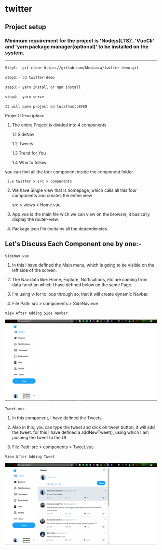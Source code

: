 # twitter

## Project setup

### Minimum requirement for the project is 'Nodejs(LTS)', 'VueCli' and 'yarn package manager(optional)' to be installed on the system.

------------------------------------

```
Step1:- git clone https://github.com/khudania/twitter-demo.git

step2:- cd twitter-demo

step3:- yarn install or npm install

step4:- yarn serve

It will open project on localhost:8080
```

Project Description:

1. The entire Project is divided into 4 components

    1.1 SideNav
    
    1.2 Tweets

    1.3 Trend for You

    1.4 Who to follow

you can find all the four component inside the component folder.

     i.e twitter > src > components

2. We have Single view that is homepage, which calls all this four components and creates the entire view

    src > views > Home.vue

3. App.vue is the main file wich we can view on the browser, it basically display the router-view.

4. Package.json file contains all the dependencies.


## Let's Discuss Each Component one by one:-

``
SideNav.vue
``
1. In this I have defined the Main menu, which is going to be visible on the left side of the screen. 

2. The Nav data like: Home, Explore, Notfications, etc are coming from data function which I have defined below on the same Page.

3. I'm using v-for to loop through so, that it will create dynamic Navbar.

4. File Path: src > components > SideNav.vue

``
View After Adding Side Navbar
``

<img src="./sidenav.png" width="960px" background-color="black">

``
Tweet.vue
``
1. In this component, I have defined the Tweets

2. Also in this, you can type the tweet and click on tweet button, it will add the tweet. for this I have defined a addNewTweet(), using which I am pushing the tweet to the UI.

3. File Path: src > components > Tweet.vue

``
View After Adding Tweet
``

<img src="./tweet.png" width="960px">